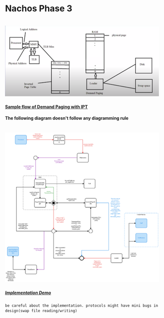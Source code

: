 # Nachos Phase 3


# ![High Level Diagram](nachos/demand_paging.png)

#### [Sample flow of Demand Paging with IPT](https://cawemo.com/share/00bf1e89-fadb-453c-8ca0-78b85a7fd347)
#### The following diagram doesn't follow any diagramming rule
# ![Diagram](nachos/np3.png)


##### [Implementation Demo](https://drive.google.com/file/d/1ZvrKW43LXK0RMywcG0HJ8eGtFH1RoVrI/view)

`be careful about the implementation. protocols might have mini bugs in design(swap file reading/writing)`
